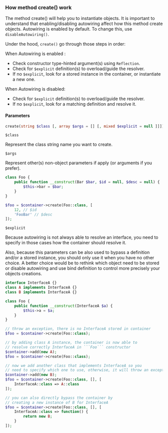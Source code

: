 ### How method create() work
The method create() will help you to instantiate objects. It is important to understand that enabling/disabling autowiring affect how this method create objects.
Autowiring is enabled by default. To change this, use ```disableAutowiring()```.

Under the hood, ```create()``` go through those steps in order:

When Autowiring is enabled :

* Check constructor type-hinted argument(s) using ```Reflection```.
* Check for ```$explicit``` definition(s) to overload/guide the resolver.
* If no ```$explicit```, look for a stored instance in the container, or instantiate a new one.
   
When Autowiring is disabled:

* Check for ```$explicit``` definition(s) to overload/guide the resolver.
* If no ```$explicit```, look for a matching definition and resolve it.


#### Parameters
```PHP
create(string $class [, array $args = [] [, mixed $explicit = null ]]])
```

```$class``` 

Represent the class string name you want to create.

```$args```

Represent other(s) non-object parameters if apply (or arguments if you prefer).

```PHP
class Foo {
    public function __construct(Bar $bar, $id = null, $desc = null) {
        $this->bar = $bar;
    }
}

$foo = $container->create(Foo::class, [
    12, // $id
    'FooBar' // $desc
]);
```

```$explicit```

Because autowiring is not always able to resolve an interface, you need to specify in those cases how the container should resolve it.

Also, because this parameters can be also used to bypass a definition and/or a stored instance, you should only use it when you have no other choice. A better choice would be to rethink which object need to be stored or disable autowiring and use bind definition to control more precisely your objects creations.

```PHP
interface InterfaceA {}
class A implements InterfaceA {}
class B implements InterfaceA {}

class Foo {
    public function __construct(InterfaceA $a) {
        $this->a = $a;
    }
}

// throw an exception, there is no InterfaceA stored in container
$foo = $container->create(Foo::class);

// by adding class A instance, the container is now able to 
// resolve correctly InterfaceA in ```Foo``` constructor
$container->add(new A);
$foo = $container->create(Foo::class);

// now we add another class that implements InterfaceA so you
// need to specify which one to use, otherwise, it will throw an exception
$container->add(new B);
$foo = $container->create(Foo::class, [], [
    InterfaceA::class => A::class
]);

// you can also directly bypass the container by
// creating a new instance of B for InterfaceA
$foo = $container->create(Foo::class, [], [
    InterfaceA::class => function() {
        return new B;
    }
]);
```